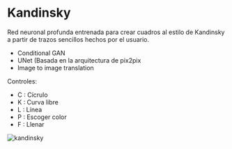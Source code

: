 # Kandinsky

Red neuronal profunda entrenada para crear cuadros al estilo de Kandinsky a partir de trazos sencillos hechos por el usuario.
- Conditional GAN
- UNet (Basada en la arquitectura de pix2pix
- Image to image translation

Controles:
- C : Cícrulo
- K : Curva libre
- L : Línea
- P : Escoger color
- F : Llenar

![kandinsky](https://user-images.githubusercontent.com/47675728/214694943-3c28707a-12cb-4de7-abb2-f7b6e025e328.png)
